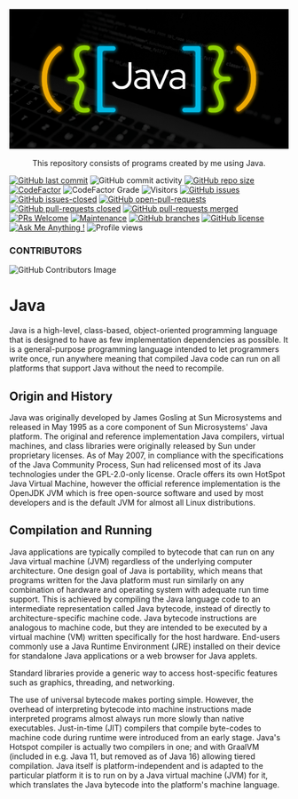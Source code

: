 <p align="center">
    <a href="https://github.com/Yaduttam95/Java">
        <img alt="Java" src="/assets/java.png" >
    </a>
</p>

<p align="center">
This repository consists of programs created by me using Java.
</p>

<!-- [![Sparkline](https://stars.medv.io/Yaduttam95/Java.svg)](https://stars.medv.io/Yaduttam95/Java) -->
[![GitHub last commit](https://img.shields.io/github/last-commit/Yaduttam95/Java)](https://github.com/Yaduttam95/Java/commits/master)
![GitHub commit activity](https://img.shields.io/github/commit-activity/m/Yaduttam95/Java)
[![GitHub repo size](https://img.shields.io/github/repo-size/Yaduttam95/Java)](https://github.com/Yaduttam95/Java/archive/master.zip)
[![CodeFactor](https://www.codefactor.io/repository/github/yaduttam95/java/badge)](https://www.codefactor.io/repository/github/yaduttam95/java)
![CodeFactor Grade](https://img.shields.io/codefactor/grade/github/Yaduttam95/Java)
![Visitors](https://api.visitorbadge.io/api/visitors?path=https%3A%2F%2Fgithub.com%2FYaduttam95%2FJava&countColor=%23263759&style=flat)
[![GitHub issues](https://img.shields.io/github/issues/Yaduttam95/Java.svg)](https://GitHub.com/Yaduttam95/Java/issues/)
[![GitHub issues-closed](https://img.shields.io/github/issues-closed/Yaduttam95/Java.svg)](https://GitHub.com/Yaduttam95/Java/issues?q=is%3Aissue+is%3Aclosed)
[![GitHub open-pull-requests](https://badgen.net/github/open-prs/Yaduttam95/Java)](https://github.com/Yaduttam95/Java/pulls?q=is%3Aopen)
[![GitHub pull-requests closed](https://badgen.net/github/closed-prs/Yaduttam95/Java)](https://github.com/Yaduttam95/Java/pulls?q=is%3Aclosed)
[![GitHub pull-requests merged](https://badgen.net/github/merged-prs/Yaduttam95/Java)](https://github.com/Yaduttam95/Java/pulls?q=is%3Amerged)
[![PRs Welcome](https://img.shields.io/badge/PRs-welcome-brightgreen.svg?style=flat-square)](http://makeapullrequest.com)
[![Maintenance](https://img.shields.io/badge/Maintained%3F-yes-green.svg)](https://GitHub.com/Yaduttam95/Java/graphs/commit-activity)
[![GitHub branches](https://badgen.net/github/branches/Yaduttam95/Java)](https://github.comYaduttam95/Java/)
[![GitHub license](https://badgen.net/github/license/Yaduttam95/Java)](https://github.com/Yaduttam95/Java/blob/master/LICENSE)
[![Ask Me Anything !](https://img.shields.io/badge/Ask%20me-anything-1abc9c.svg)](https://GitHub.com/Yaduttam95/ama)
![Profile views](https://gpvc.arturio.dev/Yaduttam95)

### CONTRIBUTORS
![GitHub Contributors Image](https://contrib.rocks/image?repo=Yaduttam95/Java)
# Java
Java is a high-level, class-based, object-oriented programming language that is designed to have as few implementation dependencies as possible. It is a general-purpose programming language intended to let programmers write once, run anywhere meaning that compiled Java code can run on all platforms that support Java without the need to recompile.

## Origin and History
Java was originally developed by James Gosling at Sun Microsystems and released in May 1995 as a core component of Sun Microsystems' Java platform. The original and reference implementation Java compilers, virtual machines, and class libraries were originally released by Sun under proprietary licenses. As of May 2007, in compliance with the specifications of the Java Community Process, Sun had relicensed most of its Java technologies under the GPL-2.0-only license. Oracle offers its own HotSpot Java Virtual Machine, however the official reference implementation is the OpenJDK JVM which is free open-source software and used by most developers and is the default JVM for almost all Linux distributions.
<!-- ### Goals in creation of Java Language
1.  It must be simple, object-oriented, and familiar.
2.  It must be robust and secure.
3.  It must be architecture-neutral and portable.
4.  It must execute with high performance.
5.  It must be interpreted, threaded, and dynamic.

## Versions
| Version | Date |
| --- | --- |
| JDK Beta | 1995 |
| JDK 1.0 | January 23, 1996 |
| JDK 1.1 | February 19, 1997 |
| J2SE 1.2 | December 8, 1998 |
| J2SE 1.3 | May 8, 2000 |
| J2SE 1.4 | February 6, 2002 |
| J2SE 5.0 | September 30, 2004 |
| Java SE 6 | December 11, 2006 |
| Java SE 7 | July 28, 2011 |
| Java SE 8 (LTS) |	March 18, 2014 |
| Java SE 9 | September 21, 2017 |
| Java SE 10 | March 20, 2018 |
| Java SE 11 (LTS) | September 25, 2018 |
| Java SE 12 | March 19, 2019 |
| Java SE 13 | September 17, 2019 |
| Java SE 14 | March 17, 2020 |
| Java SE 15 | September 15, 2020 |
| Java SE 16 | March 16, 2021 |
| Java SE 17 (LTS) | September 14, 2021 |
| Java SE 18 | March 2022 |

## Difference between JAVA, C and C++
| Basis | C | C++ | Java |
| --- | --- | --- | --- |
| Origin | The C language is based on BCPL. | The C++ language is based on the C language. | The Java programming language is based on both C and C++. |
| Programming Pattern | It is a procedural language. | It is an object-oriented programming language. | It is a pure object-oriented programming language. |
| Approach | It uses the top-down approach. | It uses the bottom-up approach. | It also uses the bottom-up approach. |
| Dynamic or Static | It is a static programming language. | It is also a static programming language. | It is a dynamic programming language. |
| Code Execution | The code is executed directly. | The code is executed directly. | The code is executed by the JVM. |
| Platform Dependency | It is platform dependent. | It is platform dependent. | It is platform-independent because of byte code. |
| Keyword | There are 32 keywords in the C language. | There are 60 keywords in the C++ language. | There are 52 keywords in the Java language. |
| Pointer | It supports pointer. | It supports pointer. | It does not support the pointer concept because of security. |
| Constructor/ Destructor | It does not support constructor and destructor. | It supports both constructor and destructor. | It supports constructors only. |
| Overloading | It does not support the overloading concept. | Method and operator overloading can be achieved. | Only method overloading can be achieved. |
| Array Size | An array should be declared with size. | An array should be declared with size. | An array can be declared without declaring the size. |
| Used for | It is widely used to develop drivers and operating systems. | It is widely used for system programming. | It is used to develop web applications, mobile applications, and windows applications. | -->
## Compilation and Running
Java applications are typically compiled to bytecode that can run on any Java virtual machine (JVM) regardless of the underlying computer architecture.
One design goal of Java is portability, which means that programs written for the Java platform must run similarly on any combination of hardware and operating system with adequate run time support. This is achieved by compiling the Java language code to an intermediate representation called Java bytecode, instead of directly to architecture-specific machine code. Java bytecode instructions are analogous to machine code, but they are intended to be executed by a virtual machine (VM) written specifically for the host hardware. End-users commonly use a Java Runtime Environment (JRE) installed on their device for standalone Java applications or a web browser for Java applets.

Standard libraries provide a generic way to access host-specific features such as graphics, threading, and networking.

The use of universal bytecode makes porting simple. However, the overhead of interpreting bytecode into machine instructions made interpreted programs almost always run more slowly than native executables. Just-in-time (JIT) compilers that compile byte-codes to machine code during runtime were introduced from an early stage. Java's Hotspot compiler is actually two compilers in one; and with GraalVM (included in e.g. Java 11, but removed as of Java 16) allowing tiered compilation. Java itself is platform-independent and is adapted to the particular platform it is to run on by a Java virtual machine (JVM) for it, which translates the Java bytecode into the platform's machine language.

<!-- ## Difference between JDK, JRE and JVM
| JDK | JRE | JVM|
|---|---|---|
| Java Development Kit (JDK) is a software development environment used for developing Java applications and applets. It includes the Java Runtime Environment (JRE), an interpreter/loader (Java), a compiler (javac), an archiver (jar), a documentation generator (Javadoc), and other tools needed in Java development. | JRE stands for “Java Runtime Environment” and may also be written as “Java RTE.” The Java Runtime Environment provides the minimum requirements for executing a Java application; it consists of the Java Virtual Machine (JVM), core classes, and supporting files. | JVM stands for JAVA Virtual Machine. A specification where the working of Java Virtual Machine is specified. But implementation provider is independent to choose the algorithm. Its implementation has been provided by Sun and other companies. |
| JDK (Java Development Kit) is a Kit that provides the environment to develop and execute(run) the Java program. JDK is a kit(or package) that includes two things Development Tools(to provide an environment to develop your java programs) and JRE (to execute your java program). | JRE (Java Runtime Environment) is an installation package that provides an environment to only run(not develop) the java program(or application)onto your machine. JRE is only used by those who only want to run Java programs that are end-users of your system. |  JVM (Java Virtual Machine) is a very important part of both JDK and JRE because it is contained or inbuilt in both. Whatever Java program you run using JRE or JDK goes into JVM and JVM is responsible for executing the java program line by line, hence it is also known as an interpreter. |

It can be clearly understood by this image:
<img alt="Difference between JDK, JRE and JVM" src="/assets/JDK.png" >

## Syntax
The syntax of Java is largely influenced by C++ and C. Unlike C++, which combines the syntax for structured, generic, and object-oriented programming, Java was built almost exclusively as an object-oriented language. All code is written inside classes, and every data item is an object, with the exception of the primitive data types, (i.e. integers, floating-point numbers, boolean values, and characters), which are not objects for performance reasons. Java reuses some popular aspects of C++ (such as the printf method).

Unlike C++, Java does not support operator overloading or multiple inheritance for classes, though multiple inheritance is supported for interfaces.

Java uses comments similar to those of C++. There are three different styles of comments: a single line style marked with two slashes (//), a multiple line style opened with /* and closed with */.
### Hello World Example
#### Code
```java
public class HelloWorld{
    public static void main(String[] args) {
        System.out.println("Hello World!");
    }
}
```
#### Output
```
Hello World!
```
## Identifiers
In programming languages, identifiers are used for identification purposes. In Java, an identifier can be a class name, method name, variable name, or label.
```java
public class Test
{
    public static void main(String[] args)
    {
        int a = 20;
    }
}
```
In the above code, we have 5 identifiers namely :
1. Test : class name.
2. main : method name.
3. String : predefined class name.
4. args : variable name.
5. a :  variable name.

## Variables
Variable in Java is a data container that saves the data values during Java program execution. Every variable is assigned a data type that designates the type and quantity of value it can hold. Variable is a memory location name of the data.

It can be clearly understood by this image:

<img alt="Difference between JDK, JRE and JVM" src="/assets/variable.jfif" >

### Some variable declarations
```java
float simpleInterest; 
// Declaring float variable
```
```java
int time = 10, speed = 20; 
// Declaring and Initializing integer variable
```
```java
char var = 'h'; 
// Declaring and Initializing character variable
```

## Object and Classes
### Object
Objects are the things which are taken first in consideration while designing a program and they are also the units of code that are eventually derived from the process. An object is a real-world entity. An object is a runtime entity. The object is an entity which has state and behavior. The object is an instance of a class.

### Classes
A class is an extensible program-code-template for creating objects. It can also be understood as a class is a template or blueprint from which objects are created.
It can consists of these things:-
1. Fields
2. Methods
3. Constructors
4. Blocks
5. Nested class and interface

#### Syntax to declare a class
```java
class <class_name>{  
    field;  
    method;  
} 
```
 -->
